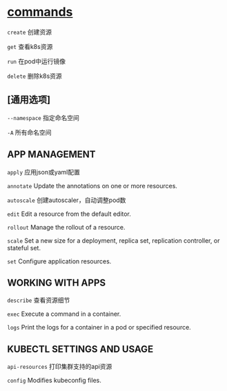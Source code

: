 # [commands](https://kubernetes.io/docs/reference/generated/kubectl/kubectl-commands)

`create` 创建资源

`get` 查看k8s资源

`run` 在pod中运行镜像

`delete` 删除k8s资源

## [通用选项]

`--namespace` 指定命名空间

`-A` 所有命名空间

## APP MANAGEMENT

`apply` 应用json或yaml配置

`annotate` Update the annotations on one or more resources.

`autoscale` 创建autoscaler，自动调整pod数

`edit` Edit a resource from the default editor.

`rollout` Manage the rollout of a resource.

`scale` Set a new size for a deployment, replica set, replication controller, or stateful set.

`set` Configure application resources.

## WORKING WITH APPS

`describe` 查看资源细节

`exec` Execute a command in a container.

`logs` Print the logs for a container in a pod or specified resource.

## KUBECTL SETTINGS AND USAGE

`api-resources` 打印集群支持的api资源

`config` Modifies kubeconfig files.
